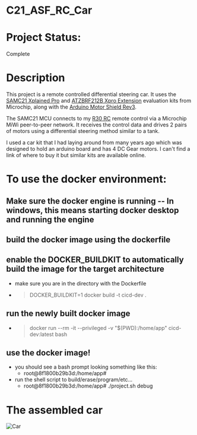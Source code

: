 # C21_ASF_RC_Car

# Project Status:
Complete

# Description

This project is a remote controlled differential steering car. It uses the [SAMC21 Xplained Pro](https://www.microchip.com/en-us/development-tool/ATSAMC21-XPRO) and [ATZBRF212B Xpro Extension](https://www.microchip.com/en-us/development-tool/ATZB-212B-XPRO) evaluation kits from Microchip, along with the [Arduino Motor Shield Rev3](https://store-usa.arduino.cc/products/arduino-motor-shield-rev3?_gl=1*1kxwhaq*_up*MQ..*_ga*MTE4ODc4NDI2Mi4xNzUxNDEyNTkw*_ga_NEXN8H46L5*czE3NTE0MTI1ODkkbzEkZzAkdDE3NTE0MTI1ODkkajYwJGwwJGgxNTQ2Mzg4Njc4).

The SAMC21 MCU connects to my [R30 RC](https://github.com/briantate/R30_RC) remote control via a Microchip MiWi peer-to-peer network. It receives the control data and drives 2 pairs of motors using a differential steering method similar to a tank. 

I used a car kit that I had laying around from many years ago which was designed to hold an arduino board and has 4 DC Gear motors. I can't find a link of where to buy it but similar kits are available online. 

# To use the docker environment:
## Make sure the docker engine is running -- In windows, this means starting docker desktop and running the engine
## build the docker image using the dockerfile
## enable the DOCKER_BUILDKIT to automatically build the image for the target architecture
* make sure you are in the directory with the Dockerfile
* >DOCKER_BUILDKIT=1 docker build -t cicd-dev .
## run the newly built docker image
* >docker run --rm -it --privileged -v "$(PWD):/home/app" cicd-dev:latest bash

## use the docker image!
* you should see a bash prompt looking something like this:
    * root@8f1800b29b3d:/home/app#
* run the shell script to build/erase/program/etc...
    * root@8f1800b29b3d:/home/app# ./project.sh debug



# The assembled car
![Car](Media/car.jpeg)
